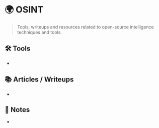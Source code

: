 # 🌍 OSINT

> Tools, writeups and resources related to open-source intelligence techniques and tools.

## 🛠️ Tools
- 

## 📚 Articles / Writeups
- 

## 🧠 Notes
- 

